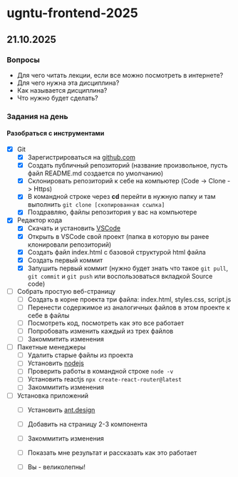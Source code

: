 # ugntu-frontend-2025

## 21.10.2025

### Вопросы

- Для чего читать лекции, если все можно посмотреть в интернете?
- Для чего нужна эта дисциплина?
- Как называется дисциплина?
- Что нужно будет сделать?

### Задания на день

#### Разобраться с инструментами

- [x] Git
  - [x] Зарегистрироваться на [github.com](https://github.com/)
  - [x] Создать публичный репозиторий (название произвольное, пусть файл README.md создается по умолчанию)
  - [x] Склонировать репозиторий к себе на компьютер (Code -> Clone -> Https)
  - [x] В командной строке через **cd** перейти в нужную папку и там выполнить `git clone [скопированная ссылка]`
  - [x] Поздравляю, файлы репозитория у вас на компьютере
- [x] Редактор кода
  - [x] Скачать и установить [VSCode](https://code.visualstudio.com/)
  - [x] Открыть в VSCode свой проект (папка в которую вы ранее клонировали репозиторий)
  - [x] Создать файл index.html с базовой структурой html файла
  - [x] Создать первый коммит
  - [x] Запушить первый коммит (нужно будет знать что такое `git pull`, `git commit` и `git push` или воспользоваться вкладкой Source code)
- [ ] Собрать простую веб-страницу
  - [ ] Создать в корне проекта три файла: index.html, styles.css, script.js
  - [ ] Перенести содержимое из аналогичных файлов в этом проекте к себе в файлы
  - [ ] Посмотреть код, посмотреть как это все работает
  - [ ] Попробовать изменить каждый из трех файлов
  - [ ] Закоммитить изменения
- [ ] Пакетные менеджеры
  - [ ] Удалить старые файлы из проекта
  - [ ] Установить [nodejs](https://nodejs.org/en/download)
  - [ ] Проверить работы в командной строке `node -v`
  - [ ] Установить reactjs `npx create-react-router@latest`
  - [ ] Закоммитить изменения
- [ ] Установка приложений
  - [ ] Установить [ant.design](https://ant.design/)
  - [ ] Добавить на страницу 2-3 компонента
  - [ ] Закоммитить изменения
  - [ ] Показать мне результат и рассказать как это работает
  - [ ] Вы - великолепны!

